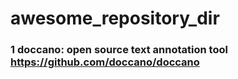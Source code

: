 # awesome_repository_dir

### 1 doccano: open source text annotation tool https://github.com/doccano/doccano

